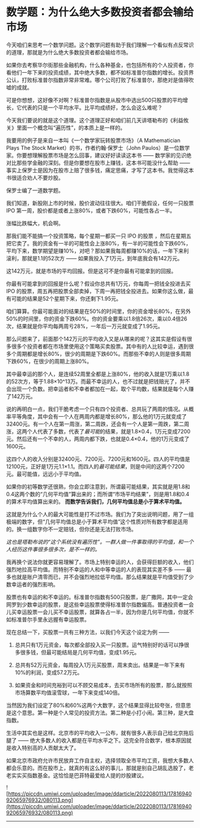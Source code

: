 # 数学题：为什么绝大多数投资者都会输给市场

今天咱们来思考一个数学问题。这个数学问题有助于我们理解一个看似有点反常识的道理，那就是为什么绝大多数投资者都会输给市场。

如果你去考察华尔街那些金融机构，什么各种基金，也包括所有的个人投资者，你看他们一年下来的投资成绩，其中绝大多数，都不如标准普尔指数的增长。投资界公认，打败标准普尔指数非常非常难。哪个公司打败了标准普尔，那绝对是值得吹嘘的成就。

可是你想想，这好像不对啊？标准普尔指数是从股市中选出500只股票的平均增长，它代表的只是一个平均水平。比平均成绩好，怎么会这么难呢？

今天我们要说的就是这个道理。这个道理正好和咱们前几天讲塔勒布的《利益攸关》里面一个概念叫“遍历性”，的本质上是一样的。

我要用的例子是来自一本叫《一个数学家玩转股票市场》（A Mathematician Plays The Stock Market）的书，作者约翰·保罗士（John Paulos）是一位数学家。你要想理解股票市场是怎么回事，建议好好读读这本书 —— 数学家的见识绝对比那些学金融的深刻。但是你要想在股市上赚钱，这本书可能没什么帮助 —— 事实上保罗士是因为在股市上赔了很多钱，痛定思痛，才写了这本书。我觉得这本书很适合劝人不要炒股。

保罗士编了一道数学题。

我们知道，新股刚上市的时候，股价波动往往很大。咱们干脆假设，任何一只股票 IPO 第一周，股价都是或者上涨80%，或者下跌60%，可能性各占一半。

涨幅比跌幅大，机会啊。

那我们能不能搞一个投资策略，每个星期一都买一只 IPO 的股票 ，然后在星期五把它卖了。我的资金有一半的可能性会上涨80%，有一半的可能性会下跌60%，平均下来，数学期望是赚10%，对吧？那如果我每周都赚10%的话，一年下来利滚利，那就是1.1的52次方 —— 如果我投入了1万元，到年底我会有142万元。

这142万元，就是市场的平均回报。但是这可不是你最有可能拿到的回报。

你最有可能拿到的回报是什么呢？假设你总共有1万元，你每周一把钱全投进去买 IPO 的股票，周五再把股票全部卖掉，下周一再把钱全投进去。如果你这么做，最有可能的结果是52个星期下来，你还剩下1.95元。

咱们算算。你最可能面对的结果是在50%的时间里，你的资金增长80%，在另外50%的时间里，你的资金下跌60%。你的资金要乘以1.8倍26次，乘以0.4倍26次，结果就是你平均每两周亏28%，一年后一万元就变成了1.95元。

那么问题来了，前面那个142万元的平均收入又是从哪来的呢？这其实是假设有很多很多个投资者都在市场里使用这个策略买卖股票。其中有的人比较幸运，遇到很多个周期都是增长80%，很少的周期是下跌60%。而那些不幸的人则是很多周期下跌60%，在很少的周期上涨80%。

其中最幸运的那个人，是连续52周里全都是上涨80%，他的收入就是1万乘以1.8的52次方，等于1.88×10^13万。而最不幸运的人，也不过就是把钱赔光了，并不会出现一个负数。把幸运者和不幸者都加在一起，取个平均数，结果就是每个人赚了142万元。

说的再明白一点，我们干脆考虑一个只有四个投资者、总共玩了两周的情况。从概率平等角度，其中会有一个人在两周内都是增长80%，那么他的1万元就变成了32400元。有一个人在第一周涨，第二周跌，还会有一个人是第一周跌，第二周涨，这两个人代表了多数，代表了*最可能*的结果，就是1.8×0.4，1万元变成7200元。然后还有一个不幸的人，两周内都下跌，也就是0.4×0.4，他的1万元变成了1600元。

这四个人的收入分别是32400元、7200元、7200元和1600元。四人的平均值是12100元，正好是1万元1.1×1.1。而四人的*最可能结果*，则是中间的这两个7200元。最可能值，远远小于平均值。

如果你的初等数学还很熟，你会立即注意到，所谓最可能结果，其实就是用1.8和0.4这两个数的“几何平均值”算出来的；而所谓“市场平均结果”，则是用1.8和0.4的算术平均值算出来的。 **而数学告诉我们，几何平均值总是小于算术平均值。**

这就是为什么个人的最大可能性是打不过市场。我们为了突出说明问题，用了一组极端的数字，但“几何平均值总是小于算术平均值”这个性质对所有数字都是适用的。换一组数字你不一定赔钱，但你还是无法打败市场。

 *这也是塔勒布说的“这个系统没有遍历性”。一群人做一件事取得的平均值，和一个人经历这件事很多很多次，是不一样的。*

我再换个说法你就更容易理解了。市场上特别幸运的人，会获得巨额的收入，他们强烈地拉高平均值。而特别不幸运的人和中等幸运的人的表现其实差不多 —— 最多也就是账户清零而已，并不会强烈地拉低平均值。那么结果就是平均值受到了少数幸运者的强烈影响。

股票也有幸运的和不幸运的。标准普尔指数有500只股票，是广撒网，其中一定会网罗到少数幸运的股票，是这些幸运股票使得标准普尔指数偏高。普通投资者一会儿买幸运股票一会儿买不幸运股票，就算各占一半，因为你是几何平均值，你就不如标准普尔手里永远握有幸运股票。

现在总结一下，买股票一共有三种方法，以我们今天这个设定为例 ——

1. 总共只有1万元资金，每次都全部投入买一只股票。运气特别好的话可以挣很多很多钱，但最可能结局是几何平均值，变成1.95元。

2. 总共有52万元资金，每周投入1万元买股票，周末卖出。结果是一年下来有10%的利润，变成57.2万元。

3. 如果资金和时间充裕到可以不顾交易成本，去买市场所有的股票，那么就按照市场算数平均值滚雪球，一年下来变成140倍。

当然因为我们设定了80%和60%这两个大数字，这个结果显得比较夸张，但意思是这个意思。第一种是个人常见的投资方法。第二种是小打小闹。第三种，是大盘指数。

生活中其实也是这样。北京市的平均收入一公布，就有很多人表示自己给北京拖后腿了 —— 绝大多数人的收入都是在平均水平之下。这完全符合数学，根本原因就是收入特别高的人贡献太大了。

如果北京市政府允许市民放弃工作自主权，选择领取全市平均工资，我想大多数人都会乐意的。而在股市上，就真的有这么好的事儿，那就是别自己胡乱选股了，老老实实买指数基金。这恰恰是巴菲特最爱给人提的炒股建议。

![https://piccdn.umiwi.com/uploader/image/ddarticle/2022080113/1781694092065976932/080113.png](https://piccdn.umiwi.com/uploader/image/ddarticle/2022080113/1781694092065976932/080113.png)

---
